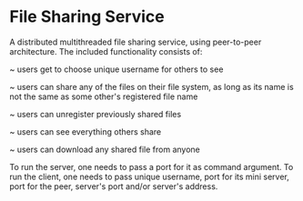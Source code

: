 # File Sharing Service

A distributed multithreaded file sharing service, using peer-to-peer architecture. The included functionality consists of:

  ~ users get to choose unique username for others to see
  
  ~ users can share any of the files on their file system, as long as its name is not the same as some other's registered file
  name
  
  ~ users can unregister previously shared files
  
  ~ users can see everything others share
  
  ~ users can download any shared file from anyone
  
  To run the server, one needs to pass a port for it as command argument.
  To run the client, one needs to pass unique username, port for its mini server, port for the peer, server's port and/or server's
  address.
